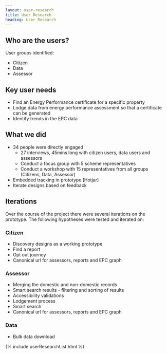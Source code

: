 ```yaml
---
layout: user-research
title: User Research
heading: User Research
---
```


## Who are the users?
User groups identified:
* Citizen 
* Data 
* Assessor

## Key user needs
* Find an Energy Performance certificate for a specific property
* Lodge data from energy performance assessment so that a certificate can be generated
* Identify trends in the EPC data

## What we did
* 34 people were directly engaged 
  * 27 interviews, 45mins long with citizen users, data users and assessors
  * Conduct a focus group with 5 scheme representatives
  * Conduct a workshop with 15 representatives from all groups (Citizens, Data, Assessor)
* Embedded tracking in prototype [Hotjar]
* Iterate designs based on feedback

## Iterations
Over the course of the project there were several iterations on the prototype. The following hypotheses were tested and iterated on:

### Citizen
* Discovery designs as a working prototype
* Find a report
* Opt out journey
* Canonical url for assessors, reports and EPC graph 

### Assessor
* Merging the domestic and non-domestic records
* Smart search results - filtering and sorting of results
* Accessibility validations
* Lodgement process
* Smart search 
* Canonical url for assessors, reports and EPC graph 

### Data 
* Bulk data download


{% include userResearchList.html %}





